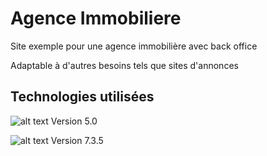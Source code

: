 # Agence Immobiliere

Site exemple pour une agence immobilière avec back office

Adaptable à d'autres besoins tels que sites d'annonces

## Technologies utilisées

![alt text](https://symfony.com/images/logos/header-logo.svg)
Version 5.0

![alt text](https://commons.wikimedia.org/wiki/File:PHP-logo.svg?uselang=fr)
Version 7.3.5

